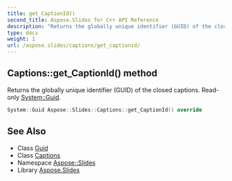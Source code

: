 ```yaml
---
title: get_CaptionId()
second_title: Aspose.Slides for C++ API Reference
description: "Returns the globally unique identifier (GUID) of the closed captions. Read-only System::Guid."
type: docs
weight: 1
url: /aspose.slides/captions/get_captionid/
---
```

## Captions::get_CaptionId() method


Returns the globally unique identifier (GUID) of the closed captions. Read-only [System::Guid](../../../system/guid/).

```cpp
System::Guid Aspose::Slides::Captions::get_CaptionId() override
```

## See Also

* Class [Guid](../../../system/guid/)
* Class [Captions](../)
* Namespace [Aspose::Slides](../../)
* Library [Aspose.Slides](../../../)
